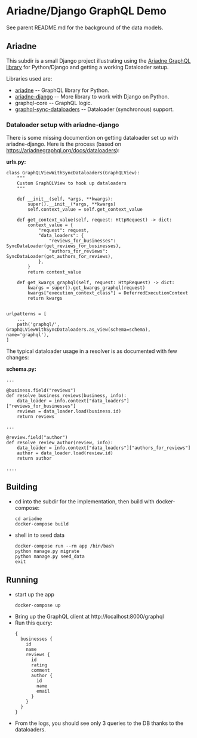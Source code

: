 # Ariadne/Django GraphQL Demo #

See parent README.md for the background of the data models.

## Ariadne ##

This subdir is a small Django project illustrating using the [Ariadne GraphQL library](https://ariadnegraphql.org/) for Python/Django
and getting a working Dataloader setup.

Libraries used are:
- [ariadne](https://ariadnegraphql.org/) -- GraphQL library for Python.
- [ariadne-django](https://ariadnegraphql.org/docs/django-integration.html) -- More library to work with Django on Python.
- graphql-core -- GraphQL logic.
- [graphql-sync-dataloaders](https://ariadnegraphql.org/docs/dataloaders) -- Dataloader (synchronous) support.

### Dataloader setup with ariadne-django ###

There is some missing documention on getting dataloader set up with ariadne-django. Here is the process
(based on https://ariadnegraphql.org/docs/dataloaders):

**urls.py:**
```
class GraphQLViewWithSyncDataloaders(GraphQLView):
    """
    Custom GraphQLView to hook up dataloaders
    """

    def __init__(self, *args, **kwargs):
        super().__init__(*args, **kwargs)
        self.context_value = self.get_context_value

    def get_context_value(self, request: HttpRequest) -> dict:
        context_value = {
            "request": request,
            "data_loaders": {
                "reviews_for_businesses": SyncDataLoader(get_reviews_for_businesses),
                "authors_for_reviews": SyncDataLoader(get_authors_for_reviews),
            },
        }
        return context_value

    def get_kwargs_graphql(self, request: HttpRequest) -> dict:
        kwargs = super().get_kwargs_graphql(request)
        kwargs["execution_context_class"] = DeferredExecutionContext
        return kwargs


urlpatterns = [
    ...
    path('graphql/', GraphQLViewWithSyncDataloaders.as_view(schema=schema), name='graphql'),
]
```

The typical dataloader usage in a resolver is as documented with few changes:

**schema.py:**
```
...

@business.field("reviews")
def resolve_business_reviews(business, info):
    data_loader = info.context["data_loaders"]["reviews_for_businesses"]
    reviews = data_loader.load(business.id)
    return reviews

...

@review.field("author")
def resolve_review_author(review, info):
    data_loader = info.context["data_loaders"]["authors_for_reviews"]
    author = data_loader.load(review.id)
    return author

....

```

## Building ##
- cd into the subdir for the implementation, then build with docker-compose:
  ```
  cd ariadne
  docker-compose build
  ```
- shell in to seed data
  ```
  docker-compose run --rm app /bin/bash
  python manage.py migrate
  python manage.py seed_data
  exit
  ```
## Running ##
- start up the app
  ```
  docker-compose up
  ```
- Bring up the GraphQL client at http://localhost:8000/graphql
- Run this query:
  ```
  {
    businesses {
      id
      name
      reviews {
        id
        rating
        comment
        author {
          id
          name
          email
        }
      }
    }
  }
  ```
- From the logs, you should see only 3 queries to the DB thanks to the dataloaders.
